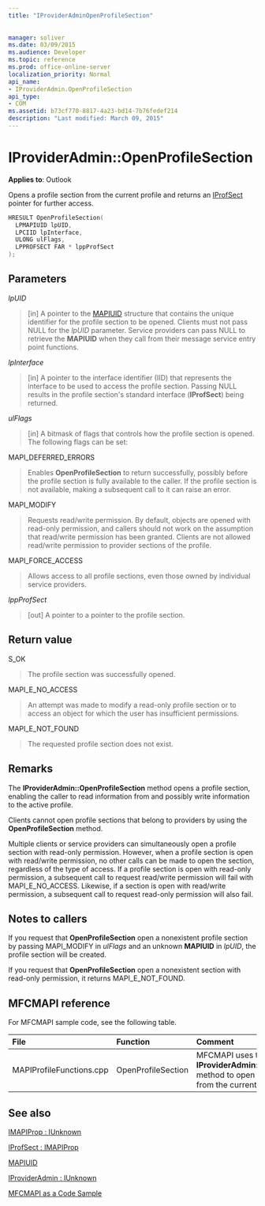 ```yaml
---
title: "IProviderAdminOpenProfileSection"
 
 
manager: soliver
ms.date: 03/09/2015
ms.audience: Developer
ms.topic: reference
ms.prod: office-online-server
localization_priority: Normal
api_name:
- IProviderAdmin.OpenProfileSection
api_type:
- COM
ms.assetid: b73cf770-8817-4a23-bd14-7b76fedef214
description: "Last modified: March 09, 2015"
---
```


# IProviderAdmin::OpenProfileSection

  
  
**Applies to**: Outlook 
  
Opens a profile section from the current profile and returns an [IProfSect](iprofsectimapiprop.md) pointer for further access. 
  
```cpp
HRESULT OpenProfileSection(
  LPMAPIUID lpUID,
  LPCIID lpInterface,
  ULONG ulFlags,
  LPPROFSECT FAR * lppProfSect
);
```

## Parameters

 _lpUID_
  
> [in] A pointer to the [MAPIUID](mapiuid.md) structure that contains the unique identifier for the profile section to be opened. Clients must not pass NULL for the  _lpUID_ parameter. Service providers can pass NULL to retrieve the **MAPIUID** when they call from their message service entry point functions. 
    
 _lpInterface_
  
> [in] A pointer to the interface identifier (IID) that represents the interface to be used to access the profile section. Passing NULL results in the profile section's standard interface (**IProfSect**) being returned. 
    
 _ulFlags_
  
> [in] A bitmask of flags that controls how the profile section is opened. The following flags can be set:
    
MAPI_DEFERRED_ERRORS 
  
> Enables **OpenProfileSection** to return successfully, possibly before the profile section is fully available to the caller. If the profile section is not available, making a subsequent call to it can raise an error. 
    
MAPI_MODIFY 
  
> Requests read/write permission. By default, objects are opened with read-only permission, and callers should not work on the assumption that read/write permission has been granted. Clients are not allowed read/write permission to provider sections of the profile.
    
MAPI_FORCE_ACCESS
  
> Allows access to all profile sections, even those owned by individual service providers.
    
 _lppProfSect_
  
> [out] A pointer to a pointer to the profile section.
    
## Return value

S_OK 
  
> The profile section was successfully opened.
    
MAPI_E_NO_ACCESS 
  
> An attempt was made to modify a read-only profile section or to access an object for which the user has insufficient permissions.
    
MAPI_E_NOT_FOUND 
  
> The requested profile section does not exist.
    
## Remarks

The **IProviderAdmin::OpenProfileSection** method opens a profile section, enabling the caller to read information from and possibly write information to the active profile. 
  
Clients cannot open profile sections that belong to providers by using the **OpenProfileSection** method. 
  
Multiple clients or service providers can simultaneously open a profile section with read-only permission. However, when a profile section is open with read/write permission, no other calls can be made to open the section, regardless of the type of access. If a profile section is open with read-only permission, a subsequent call to request read/write permission will fail with MAPI_E_NO_ACCESS. Likewise, if a section is open with read/write permission, a subsequent call to request read-only permission will also fail. 
  
## Notes to callers

If you request that **OpenProfileSection** open a nonexistent profile section by passing MAPI_MODIFY in  _ulFlags_ and an unknown **MAPIUID** in  _lpUID_, the profile section will be created. 
  
If you request that **OpenProfileSection** open a nonexistent section with read-only permission, it returns MAPI_E_NOT_FOUND. 
  
## MFCMAPI reference

For MFCMAPI sample code, see the following table.
  
|**File**|**Function**|**Comment**|
|:-----|:-----|:-----|
|MAPIProfileFunctions.cpp  <br/> |OpenProfileSection  <br/> |MFCMAPI uses the **IProviderAdmin::OpenProfileSection** method to open a profile section from the current profile.  <br/> |
   
## See also



[IMAPIProp : IUnknown](imapipropiunknown.md)
  
[IProfSect : IMAPIProp](iprofsectimapiprop.md)
  
[MAPIUID](mapiuid.md)
  
[IProviderAdmin : IUnknown](iprovideradminiunknown.md)


[MFCMAPI as a Code Sample](mfcmapi-as-a-code-sample.md)

